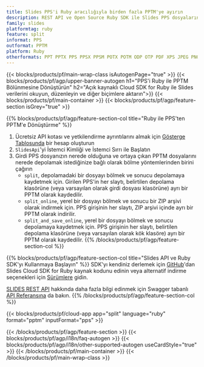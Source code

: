 ```yaml
---
title: Slides PPS'i Ruby aracılığıyla birden fazla PPTM'ye ayırın
description: REST API ve Open Source Ruby SDK ile Slides PPS dosyalarını PPTM slaytlarına ayırın
family: slides
platformtag: ruby
feature: split
informat: PPS
outformat: PPTM
platform: Ruby
otherformats: PPT PPTX PPS PPSX PPSM POTX POTM ODP OTP PDF XPS JPEG PNG BMP TIFF SVG HTML5 GIF XAML
---
```


{{< blocks/products/pf/main-wrap-class isAutogenPage="true" >}}
{{< blocks/products/pf/agp/upper-banner-autogen h1="PPS'i Ruby ile PPTM Bölünmesine Dönüştürün" h2="Açık kaynaklı Cloud SDK for Ruby ile Slides verilerini okuyun, düzenleyin ve diğer biçimlere aktarın">}}
{{< blocks/products/pf/main-container >}}
{{< blocks/products/pf/agp/feature-section isGrey="true" >}}

{{% blocks/products/pf/agp/feature-section-col title="Ruby ile PPS'ten PPTM'e Dönüştürme" %}}
1. Ücretsiz API kotası ve yetkilendirme ayrıntılarını almak için <a href="https://dashboard.aspose.cloud/">Gösterge Tablosunda</a> bir hesap oluşturun
1. ```SlidesApi```'yi İstemci Kimliği ve İstemci Sırrı ile Başlatın
1. Girdi PPS dosyanızın nerede olduğuna ve ortaya çıkan PPTM dosyalarını nerede depolamak istediğinize bağlı olarak bölme yöntemlerinden birini çağırın
    - ```split```, depolamadaki bir dosyayı bölmek ve sonucu depolamaya kaydetmek için. Girilen PPS'in her slaytı, belirtilen depolama klasörüne (veya varsayılan olarak girdi dosyası klasörüne) ayrı bir PPTM olarak kaydedilir.
    - ```split_online```, yerel bir dosyayı bölmek ve sonucu bir ZIP arşivi olarak indirmek için. PPS girişinin her slaytı, ZIP arşivi içinde ayrı bir PPTM olarak indirilir.
    - ```split_and_save_online```, yerel bir dosyayı bölmek ve sonucu depolamaya kaydetmek için. PPS girişinin her slaytı, belirtilen depolama klasörüne (veya varsayılan olarak kök klasöre) ayrı bir PPTM olarak kaydedilir.
{{% /blocks/products/pf/agp/feature-section-col %}}

{{% blocks/products/pf/agp/feature-section-col title="Slides API ve Ruby SDK'yı Kullanmaya Başlayın" %}}
SDK'yı kendiniz derlemek için [GitHub](https://github.com/aspose-slides-cloud/aspose-slides-cloud-ruby)'dan Slides Cloud SDK for Ruby kaynak kodunu edinin veya alternatif indirme seçenekleri için [Sürümlere](https://releases.aspose.cloud/) gidin.

[SLIDES REST API](https://products.aspose.cloud/slides/curl/) hakkında daha fazla bilgi edinmek için Swagger tabanlı [API Referansına](https://apireference.aspose.cloud/slides/) da bakın.
{{% /blocks/products/pf/agp/feature-section-col %}}

{{< blocks/products/pf/cloud-app app="split" language="ruby" format="pptm" inputFormat="pps" >}}

{{< /blocks/products/pf/agp/feature-section >}}
{{< blocks/products/pf/agp/i18n/faq-autogen >}}
{{< blocks/products/pf/agp/i18n/other-supported-autogen useCardStyle="true" >}}
{{< /blocks/products/pf/main-container >}}
{{< /blocks/products/pf/main-wrap-class >}}